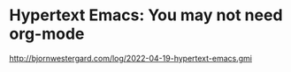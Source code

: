 # Hypertext Emacs: You may not need org-mode 
 <http://bjornwestergard.com/log/2022-04-19-hypertext-emacs.gmi>